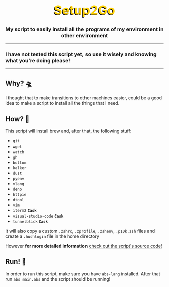 <h1 style="color:#FFD100;text-shadow: -2px 2px #000028;font-size:40px", align="center">Setup2Go</h1>

<h3 align="center">My script to easily install all the programs of my environment in other environment</h4>

---
### I have not tested this script yet, so use it wisely and knowing what you're doing please! 
---

## <a name="why"></a>Why? 🛸
I thought that to make transitions to other machines easier, could be a good idea to make a script to install all the things that I need.

## <a name="how"></a>How? 🧪
This script will install brew and, after that, the following stuff:
- `git`
- `wget`
- `watch`
- `gh`
- `bottom`
- `kalker`
- `dust`
- `pyenv`
- `vlang`
- `deno`
- `httpie`
- `dtool`
- `vim`
- `iterm2` **`Cask`**
- `visual-studio-code` **`Cask`**
- `tunnelblick` **`Cask`**

It will also copy a custom `.zshrc`, `.zprofile`, `.zshenv`, `.p10k.zsh` files and create a `.hushlogin` file in the home directory

However **for more detailed information** [check out the script's source code!](https://github.com/ItsTheGuy/Setup2Go/tree/main/main.abs)


## <a name="run"></a>Run! 🚀
In order to run this script, make sure you have `abs-lang` installed. After that run `abs main.abs` and the script should be running!